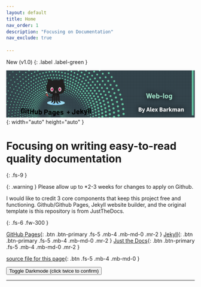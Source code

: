 ```yaml
---
layout: default
title: Home
nav_order: 1
description: "Focusing on Documentation"
nav_exclude: true

---
```



New (v1.0)
{: .label .label-green }

![new](/assets/new.png){: width="auto" height="auto" }


# Focusing on writing easy-to-read quality documentation 
{: .fs-9 }

{: .warning }
 Please allow up to *2-3 weeks for changes to apply on Github. 



 I would like to credit 3 core components that keep this project free and functioning. Github/Github Pages, Jekyll website builder, and the original template is this repository is from JustTheDocs. 


{: .fs-6 .fw-300 }

[GitHub Pages][GitHub Pages]{: .btn .btn-primary .fs-5 .mb-4 .mb-md-0 .mr-2 }
[Jekyll][Jekyll]{: .btn .btn-primary .fs-5 .mb-4 .mb-md-0 .mr-2 }
[Just the Docs][Just the Docs repo]{: .btn .btn-primary .fs-5 .mb-4 .mb-md-0 .mr-2 }


[source file for this page]{: .btn .fs-5 .mb-4 .mb-md-0 }

<button class="btn js-toggle-dark-mode">Toggle Darkmode (click twice to confirm)</button>

<script>
const toggleDarkMode = document.querySelector('.js-toggle-dark-mode');

jtd.addEvent(toggleDarkMode, 'click', function(){
  if (jtd.getTheme() === 'dark') {
    jtd.setTheme('light');
    toggleDarkMode.textContent = 'View dark color scheme';
  } else {
    jtd.setTheme('dark');
    toggleDarkMode.textContent = 'View light color scheme';
  }
});
</script>

---


[Jekyll]: https://jekyllrb.com
[Jekyll configuration]: https://jekyllrb.com/docs/configuration/
[source file for this page]: https://github.com/just-the-docs/just-the-docs/blob/main/index.md
[Just the Docs Template]: https://just-the-docs.github.io/just-the-docs-template/
[Just the Docs]: https://just-the-docs.com
[Just the Docs repo]: https://github.com/just-the-docs/just-the-docs
[Just the Docs README]: https://github.com/just-the-docs/just-the-docs/blob/main/README.md
[GitHub Pages]: https://pages.github.com/
[Template README]: https://github.com/just-the-docs/just-the-docs-template/blob/main/README.md
[GitHub Pages]: https://pages.github.com/
[use the template]: https://github.com/just-the-docs/just-the-docs-template/generate


